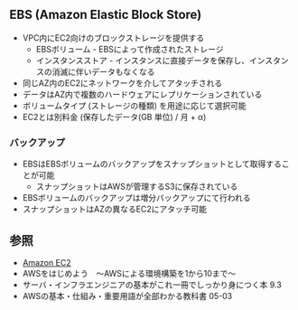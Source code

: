 ## EBS (Amazon Elastic Block Store)
- VPC内にEC2向けのブロックストレージを提供する
  - EBSボリューム - EBSによって作成されたストレージ
  - インスタンスストア - インスタンスに直接データを保存し、インスタンスの消滅に伴いデータもなくなる
- 同じAZ内のEC2にネットワークを介してアタッチされる
- データはAZ内で複数のハードウェアにレプリケーションされている
- ボリュームタイプ (ストレージの種類) を用途に応じて選択可能
- EC2とは別料金 (保存したデータ(GB 単位) / 月 + α)

### バックアップ
- EBSはEBSボリュームのバックアップをスナップショットとして取得することが可能
  - スナップショットはAWSが管理するS3に保存されている
- EBSボリュームのバックアップは増分バックアップにて行われる
- スナップショットはAZの異なるEC2にアタッチ可能

## 参照
- [Amazon EC2](https://aws.amazon.com/jp/ec2/?nc2=h_ql_prod_fs_ec2)
- AWSをはじめよう　～AWSによる環境構築を1から10まで～
- サーバ・インフラエンジニアの基本がこれ一冊でしっかり身につく本 9.3
- AWSの基本・仕組み・重要用語が全部わかる教科書 05-03
